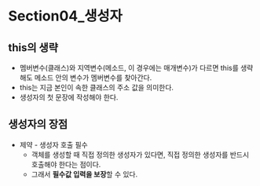 # Section04\_생성자

## this의 생략

- 멤버변수(클래스)와 지역변수(메소드, 이 경우에는 매개변수)가 다르면 this를 생략해도 메소드 안의 변수가 멤버변수를 찾아간다.
- this는 지금 본인이 속한 클래스의 주소 값을 의미한다.
- 생성자의 첫 문장에 작성해야 한다.

## 생성자의 장점

- 제약 - 생성자 호출 필수
  - 객체를 생성할 때 직접 정의한 생성자가 있다면, 직접 정의한 생성자를 반드시 호출해야 한다는 점이다.
  - 그래서 **필수값 입력을 보장**할 수 있다.
